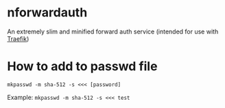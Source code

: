 # nforwardauth


An extremely slim and minified forward auth service (intended for use with [Traefik](https://github.com/traefik/traefik))

<!-- TODO: Fillout README -->

# How to add to passwd file

`mkpasswd -m sha-512 -s <<< [password]`

Example:
`mkpasswd -m sha-512 -s <<< test`
